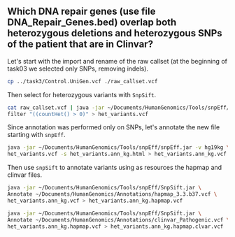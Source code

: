 ## Which DNA repair genes (use file DNA_Repair_Genes.bed) overlap both heterozygous deletions and heterozygous SNPs of the patient that are in Clinvar?

Let's start with the import and rename of the raw callset (at the beginning of task03 we selected only SNPs, removing indels).

```bash
cp ../task3/Control.UniGen.vcf ./raw_callset.vcf
```

Then select for heterozygous variants with `SnpSift`.

```bash
cat raw_callset.vcf | java -jar ~/Documents/HumanGenomics/Tools/snpEff/SnpSift.jar \
filter "((countHet() > 0)" > het_variants.vcf
```

Since annotation was performed only on SNPs, let's annotate the new file starting with `snpEff`.

```bash
java -jar ~/Documents/HumanGenomics/Tools/snpEff/snpEff.jar -v hg19kg \
het_variants.vcf -s het_variants.ann_kg.html > het_variants.ann_kg.vcf
```

Then use `snpSift` to annotate variants using as resources the hapmap and clinvar files.

```bash
java -jar ~/Documents/HumanGenomics/Tools/snpEff/SnpSift.jar \
Annotate ~/Documents/HumanGenomics/Annotations/hapmap_3.3.b37.vcf \
het_variants.ann_kg.vcf > het_variants.ann_kg.hapmap.vcf
```

```bash
java -jar ~/Documents/HumanGenomics/Tools/snpEff/SnpSift.jar \
Annotate ~/Documents/HumanGenomics/Annotations/clinvar_Pathogenic.vcf \
het_variants.ann_kg.hapmap.vcf > het_variants.ann_kg.hapmap.clvar.vcf
```


